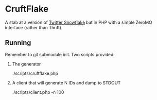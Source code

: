 # CruftFlake

A stab at a version of [Twitter Snowflake](https://github.com/twitter/snowflake)
but in PHP with a simple ZeroMQ interface (rather than Thrift).

## Running

Remember to git submodule init. Two scripts provided.

1. The generator

    ./scripts/cruftflake.php

2. A client that will generate N IDs and dump to STDOUT

    ./scripts/client.php -n 100

